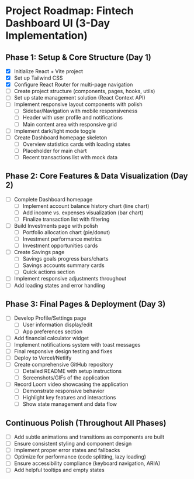 # Project Roadmap: Fintech Dashboard UI (3-Day Implementation)

## Phase 1: Setup & Core Structure (Day 1)
- [x] Initialize React + Vite project
- [x] Set up Tailwind CSS
- [x] Configure React Router for multi-page navigation
- [ ] Create project structure (components, pages, hooks, utils)
- [ ] Set up state management solution (React Context API)
- [ ] Implement responsive layout components with polish
  - [ ] Sidebar/Navigation with mobile responsiveness
  - [ ] Header with user profile and notifications
  - [ ] Main content area with responsive grid
- [ ] Implement dark/light mode toggle
- [ ] Create Dashboard homepage skeleton
  - [ ] Overview statistics cards with loading states
  - [ ] Placeholder for main chart
  - [ ] Recent transactions list with mock data

## Phase 2: Core Features & Data Visualization (Day 2)
- [ ] Complete Dashboard homepage
  - [ ] Implement account balance history chart (line chart)
  - [ ] Add income vs. expenses visualization (bar chart)
  - [ ] Finalize transaction list with filtering
- [ ] Build Investments page with polish
  - [ ] Portfolio allocation chart (pie/donut)
  - [ ] Investment performance metrics
  - [ ] Investment opportunities cards
- [ ] Create Savings page
  - [ ] Savings goals progress bars/charts
  - [ ] Savings accounts summary cards
  - [ ] Quick actions section
- [ ] Implement responsive adjustments throughout
- [ ] Add loading states and error handling

## Phase 3: Final Pages & Deployment (Day 3)
- [ ] Develop Profile/Settings page
  - [ ] User information display/edit
  - [ ] App preferences section
- [ ] Add financial calculator widget
- [ ] Implement notifications system with toast messages
- [ ] Final responsive design testing and fixes
- [ ] Deploy to Vercel/Netlify
- [ ] Create comprehensive GitHub repository
  - [ ] Detailed README with setup instructions
  - [ ] Screenshots/GIFs of the application
- [ ] Record Loom video showcasing the application
  - [ ] Demonstrate responsive behavior
  - [ ] Highlight key features and interactions
  - [ ] Show state management and data flow

## Continuous Polish (Throughout All Phases)
- [ ] Add subtle animations and transitions as components are built
- [ ] Ensure consistent styling and component design
- [ ] Implement proper error states and fallbacks
- [ ] Optimize for performance (code splitting, lazy loading)
- [ ] Ensure accessibility compliance (keyboard navigation, ARIA)
- [ ] Add helpful tooltips and empty states 